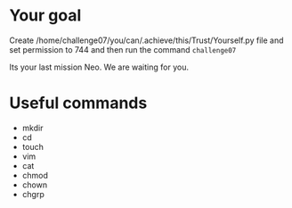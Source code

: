 

# Your goal
Create /home/challenge07/you/can/.achieve/this/Trust/Yourself.py file and set permission to 744 and then run the command `challenge07` 

Its your last mission Neo. We are waiting for you. 


# Useful commands
- mkdir
- cd
- touch
- vim
- cat 
- chmod
- chown
- chgrp
